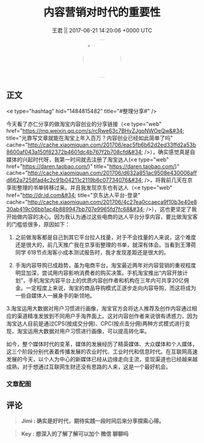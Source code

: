 <h1 align="center">内容营销对时代的重要性</h1>




<p align="center">
    <a>王君 || 2017-06-21 14:20:06 &#43;0000 UTC</a>
</p>

<div align="center">
    <img src="https://images.zsxq.com/FrsdWPWXvF8z-hMfRfGtY4cP_pgO?e=1590940799&amp;token=kIxbL07-8jAj8w1n4s9zv64FuZZNEATmlU_Vm6zD:DX-kRHKE06d7LTAMsoszRz6M53E=" width="100" height="100" style="border:1px solid;border-radius:50%; color:#ffffff"/>
</div>




## 正文

<div>
&lt;e type=&#34;hashtag&#34; hid=&#34;1484815482&#34; title=&#34;#整理分享#&#34; /&gt; 

今天看了亦仁分享的做淘宝内容创业的分享链接（&lt;e type=&#34;web&#34; href=&#34;https://mp.weixin.qq.com/s/rcRwe63c7BHyZJgoNWOeQw&#34; title=&#34;光靠写文章就能在淘宝上年入百万？内容创业已经如此简单了吗&#34; cache=&#34;http://cache.xiaomiquan.com/201706/eac5fb6b62d2ed33ffd2a53b8600af043a150f82372b4601dc4b767f2b708cfd&#34; /&gt;），确实感觉真是自媒体的兴起时代呀，我第一时间就去注册了淘宝达人(&lt;e type=&#34;web&#34; href=&#34;https://daren.taobao.com/)&#34; title=&#34;https://daren.taobao.com/)&#34; cache=&#34;http://cache.xiaomiquan.com/201706/d632a851ac9508e430006affd662a7258fad4c2c91b04211c2119b6c07734076&#34; /&gt;，将我前几天在京享街整理的书单转移过来。并且我发现京东也有达人（&lt;e type=&#34;web&#34; href=&#34;http://dr.jd.com&#34; title=&#34;京东达人平台-登录&#34; cache=&#34;http://cache.xiaomiquan.com/201706/4c27ea0ccaeca9f10b3e40e830ab419c06bb1ac4b889947bb707e9965fd7fc68&#34; /&gt;），这也更坚定了我开始做内容的决心。因为我认为通过这些电商的达人平台分享内容，要比做淘宝客的门槛低很多，原因如下：

1. 之前做淘客都是自己到其它平台拉人找量，对于不会找量的人来说，这个难度还是很大的，前几天推广我在京享街整理的书单，就深有体会。当看到王薄荷同学 618节点淘客小成本测试报告时，我才发现差距还是很大的。

2. 手淘内容导购已成趋势，虽为电商平台，淘宝最近两年对内容营销的重视程度明显加深，尝试用内容影响消费者的购买决策。手机淘宝推出“内容开放计划”，手机淘宝内容平台上的优质内容创作者和机构在三年内可共享20亿佣金。一定程度上来说，淘宝的商品导购模式正逐步走向内容导购，而这将成为一些自媒体人一展身手的新领地。

3.淘宝运用大数据对用户习惯进行画像，淘宝官方会将达人推荐及创作内容通过相应的渠道精准发放到不同用户手淘界面上。这对内容创作者来说很有诱惑力，因为淘宝达人目前是通过CPS(按成交分佣)、CPC(按点击分佣)两种方式模式进行变现，淘宝运用大数据对用户习惯进行画像，可以提高转化率。

如今，整个媒体时代的变革，媒体的发展经历了精英媒体、大众媒体和个人媒体，这三个阶段分别代表着传播发展的农业时代、工业时代和信息时代。在互联网高速发展的今天，以个人为中心的新媒体已经从边缘走向主流，变现渠道也已经越来越成熟，对于想通过互联网生财还没有思路的人来，这是一个最好机会。
</div>

### 文章配图

<div class="image" align="center">

</div>


## 评论

<div align="left">
<div>

<blockquote >
<span> <strong>Jimi : 确实是好时代，期待实践一段时间后来分享探索心得。 </strong></span>
</blockquote>

<blockquote >
<span> <strong>Key : 想深入的了解了解可以加个 微信 聊聊吗 </strong></span>
</blockquote>

</div>
</div>